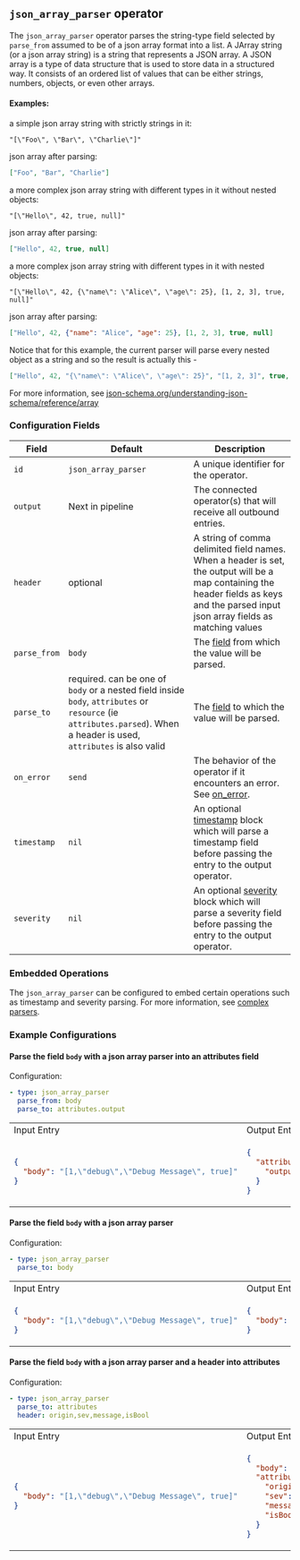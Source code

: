 ## `json_array_parser` operator

The `json_array_parser` operator parses the string-type field selected by `parse_from` assumed to be of a json array format into a list.
A JArray string (or a json array string) is a string that represents a JSON array. A JSON array is a type of data structure that is used to store data in a structured way. It consists of an ordered list of values that can be either strings, numbers, objects, or even other arrays.
#### Examples:
a simple json array string with strictly strings in it:
```
"[\"Foo\", \"Bar\", \"Charlie\"]"
```

json array after parsing:
```json
["Foo", "Bar", "Charlie"]
```

a more complex json array string with different types in it without nested objects:
```
"[\"Hello\", 42, true, null]"
```

json array after parsing:
```json
["Hello", 42, true, null]
```

a more complex json array string with different types in it with nested objects:
```
"[\"Hello\", 42, {\"name\": \"Alice\", \"age\": 25}, [1, 2, 3], true, null]"
```

json array after parsing:
```json
["Hello", 42, {"name": "Alice", "age": 25}, [1, 2, 3], true, null]
```

Notice that for this example, the current parser will parse every nested object as a string and so the result is actually this - 
```json
["Hello", 42, "{\"name\": \"Alice\", \"age\": 25}", "[1, 2, 3]", true, null]
```

For more information, see [json-schema.org/understanding-json-schema/reference/array](https://json-schema.org/understanding-json-schema/reference/array)


### Configuration Fields

| Field              | Default                                  | Description                                                                                                                                       |
|--------------------|------------------------------------------|---------------------------------------------------------------------------------------------------------------------------------------------------|
| `id`               | `json_array_parser`                             | A unique identifier for the operator.                                                                                                             |
| `output`           | Next in pipeline                         | The connected operator(s) that will receive all outbound entries.                                                                                 |
| `header`           | optional | A string of comma delimited field names. When a header is set, the output will be a map containing the header fields as keys and the parsed input json array fields as matching values                                                                                                                   |
| `parse_from`       | `body`                                   | The [field](../types/field.md) from which the value will be parsed.                                                                               |
| `parse_to`         | required. can be one of `body` or a nested field inside `body`, `attributes` or `resource` (ie `attributes.parsed`). When a header is used, `attributes` is also valid                           | The [field](../types/field.md) to which the value will be parsed.                                                                                 |
| `on_error`         | `send`                                   | The behavior of the operator if it encounters an error. See [on_error](../types/on_error.md).                                                     |
| `timestamp`        | `nil`                                    | An optional [timestamp](../types/timestamp.md) block which will parse a timestamp field before passing the entry to the output operator.          |
| `severity`         | `nil`                                    | An optional [severity](../types/severity.md) block which will parse a severity field before passing the entry to the output operator.             |

### Embedded Operations

The `json_array_parser` can be configured to embed certain operations such as timestamp and severity parsing. For more information, see [complex parsers](../types/parsers.md#complex-parsers).

### Example Configurations

#### Parse the field `body` with a json array parser into an attributes field 

Configuration:

```yaml
- type: json_array_parser
  parse_from: body
  parse_to: attributes.output
```

<table>
<tr><td> Input Entry </td> <td> Output Entry </td></tr>
<tr>
<td>

```json
{
  "body": "[1,\"debug\",\"Debug Message\", true]"
}
```

</td>
<td>

```json
{
  "attributes": {
    "output": [1, "debug", "Debug Message", true]
  }
}
```

</td>
</tr>
</table>

#### Parse the field `body` with a json array parser

Configuration:

```yaml
- type: json_array_parser
  parse_to: body
```

<table>
<tr><td> Input Entry </td> <td> Output Entry </td></tr>
<tr>
<td>

```json
{
  "body": "[1,\"debug\",\"Debug Message\", true]"
}
```

</td>
<td>

```json
{
  "body": [1, "debug", "Debug Message", true]
}
```

</td>
</tr>
</table>

#### Parse the field `body` with a json array parser and a header into attributes

Configuration:

```yaml
- type: json_array_parser
  parse_to: attributes
  header: origin,sev,message,isBool
```

<table>
<tr><td> Input Entry </td> <td> Output Entry </td></tr>
<tr>
<td>

```json
{
  "body": "[1,\"debug\",\"Debug Message\", true]"
}
```

</td>
<td>

```json
{
  "body": "[1,\"debug\",\"Debug Message\", true]",
  "attributes": {
    "origin":  1,
    "sev":     "debug",
    "message": "Debug Message",
    "isBool":  true,
  }
}
```

</td>
</tr>
</table>